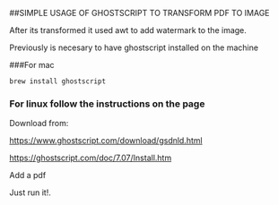 ##SIMPLE USAGE OF GHOSTSCRIPT TO TRANSFORM PDF TO IMAGE

After its transformed it used awt to add watermark to the image.

Previously is necesary to have ghostscript installed on the machine

###For mac

```
brew install ghostscript
```

### For linux follow the instructions on the page

Download from:

https://www.ghostscript.com/download/gsdnld.html


https://ghostscript.com/doc/7.07/Install.htm

Add a pdf 

Just run it!.